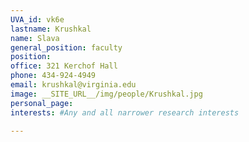 ```yaml
---
UVA_id: vk6e
lastname: Krushkal
name: Slava
general_position: faculty
position:
office: 321 Kerchof Hall
phone: 434-924-4949
email: krushkal@virginia.edu
image: __SITE_URL__/img/people/Krushkal.jpg
personal_page:
interests: #Any and all narrower research interests

---
```

